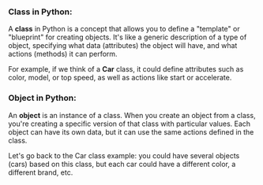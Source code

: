 ### **Class in Python**:
A **class** in Python is a concept that allows you to define a "template" or "blueprint" for creating objects. It's like a generic description of a type of object, specifying what data (attributes) the object will have, and what actions (methods) it can perform.

For example, if we think of a **Car** class, it could define attributes such as color, model, or top speed, as well as actions like start or accelerate.

### **Object in Python**:
An **object** is an instance of a class. When you create an object from a class, you're creating a specific version of that class with particular values. Each object can have its own data, but it can use the same actions defined in the class.

Let's go back to the Car class example: you could have several objects (cars) based on this class, but each car could have a different color, a different brand, etc.

